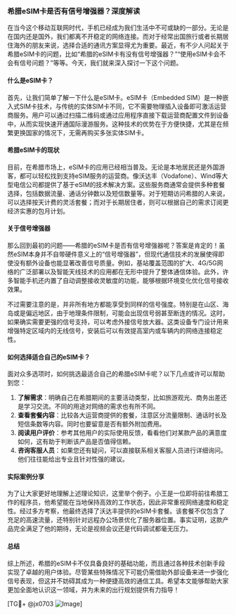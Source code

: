 ### 希腊eSIM卡是否有信号增强器？深度解读

在当今这个移动互联网时代，手机已经成为我们生活中不可或缺的一部分。无论是在国内还是国外，我们都离不开稳定的网络连接。而对于经常出国旅行或者长期居住海外的朋友来说，选择合适的通讯方案显得尤为重要。最近，有不少人问起关于希腊eSIM卡的问题，比如“希腊的eSIM卡有没有信号增强器？”“使用eSIM卡会不会有信号问题？”等等。今天，我们就来深入探讨一下这个问题。

#### 什么是eSIM卡？

首先，让我们简单了解一下什么是eSIM卡。eSIM卡（Embedded SIM）是一种嵌入式SIM卡技术，与传统的实体SIM卡不同，它不需要物理插入设备即可激活运营商服务。用户可以通过扫描二维码或通过应用程序直接下载运营商配置文件到设备中，从而实现快速开通国际漫游服务。这种技术的优势在于方便快捷，尤其是在频繁更换国家的情况下，无需再购买多张实体SIM卡。

#### 希腊eSIM卡的现状

目前，在希腊市场上，eSIM卡的应用已经相当普及。无论是本地居民还是外国游客，都可以轻松找到支持eSIM服务的运营商。像沃达丰（Vodafone）、Wind等大型电信公司都提供了基于eSIM的技术解决方案。这些服务商通常会提供多种套餐选择，包括数据流量、通话分钟数以及短信数量等。对于短期访问希腊的人来说，可以选择按天计费的灵活套餐；而对于长期居住者，则可以根据自己的需求订阅更经济实惠的包月计划。

#### 关于信号增强器

那么回到最初的问题——希腊的eSIM卡是否有信号增强器呢？答案是肯定的！虽然eSIM本身并不自带硬件意义上的“信号增强器”，但现代通信技术的发展使得即使没有额外设备也能显著改善信号质量。例如，基站覆盖范围的扩大、4G/5G网络的广泛部署以及智能天线技术的应用都在无形中提升了整体通信体验。此外，许多智能手机还内置了自动调整接收灵敏度的功能，能够根据环境变化优化信号接收效果。

不过需要注意的是，并非所有地方都能享受到同样的信号强度。特别是在山区、海岛或是偏远地区，由于地理条件限制，可能会出现信号弱甚至断连的情况。这时，如果确实需要更强的信号支持，可以考虑外接信号放大器。这类设备专门设计用来增强特定区域内的无线信号，安装后可以有效提高室内或车辆内的网络连接稳定性。

#### 如何选择适合自己的eSIM卡？

面对众多选项时，如何挑选最适合自己的希腊eSIM卡呢？以下几点或许可以帮助到您：

1. **了解需求**：明确自己在希腊期间的主要活动类型，比如旅游观光、商务出差还是学习交流。不同的用途对网络的需求也有所不同。
2. **查看套餐内容**：比较各大运营商提供的套餐，注意区分流量限制、通话时长及短信条数等内容。同时也要留意是否有额外附加费用。
3. **阅读用户评价**：参考其他用户的实际使用反馈，看看他们对某款产品的满意度如何，这有助于判断该产品是否值得信赖。
4. **咨询客服人员**：如果您还有疑问，可以直接联系相关客服人员进行详细询问。他们往往能给出专业且针对性强的建议。

#### 实际案例分享

为了让大家更好地理解上述理论知识，这里举个例子。小王是一位即将前往希腊工作的程序员，他希望能在当地保持高效的工作状态，因此非常重视网络速度和稳定性。经过多方考察，他最终选择了沃达丰提供的eSIM卡套餐。该套餐不仅包含了充足的高速流量，还特别针对远程办公场景优化了服务器位置。事实证明，这款产品完全满足了他的期待，无论是视频会议还是代码调试都毫无压力。

#### 总结

综上所述，希腊的eSIM卡不仅具备良好的基础功能，而且通过各种技术创新手段实现了卓越的用户体验。尽管某些特殊情况下可能仍需借助外部设备来进一步强化信号表现，但这并不妨碍其成为一种便捷高效的通信工具。希望本文能够帮助大家更加全面地认识这一领域，并为未来的出行规划提供有力指导！

[TG💪+ @jx0703 ![Image](https://github.com/user-attachments/assets/dbca1d08-cadb-493c-b0ec-ad6f7a83f270)]